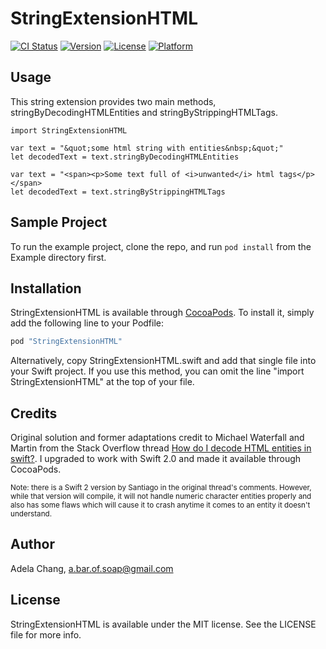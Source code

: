 # StringExtensionHTML

[![CI Status](http://img.shields.io/travis/Adela/StringExtensionHTML.svg?style=flat)](https://travis-ci.org/Adela/StringExtensionHTML)
[![Version](https://img.shields.io/cocoapods/v/StringExtensionHTML.svg?style=flat)](http://cocoapods.org/pods/StringExtensionHTML)
[![License](https://img.shields.io/cocoapods/l/StringExtensionHTML.svg?style=flat)](http://cocoapods.org/pods/StringExtensionHTML)
[![Platform](https://img.shields.io/cocoapods/p/StringExtensionHTML.svg?style=flat)](http://cocoapods.org/pods/StringExtensionHTML)

## Usage

This string extension provides two main methods, stringByDecodingHTMLEntities and stringByStrippingHTMLTags.

```
import StringExtensionHTML

var text = "&quot;some html string with entities&nbsp;&quot;"
let decodedText = text.stringByDecodingHTMLEntities

var text = "<span><p>Some text full of <i>unwanted</i> html tags</p></span>
let decodedText = text.stringByStrippingHTMLTags
```

## Sample Project

To run the example project, clone the repo, and run `pod install` from the Example directory first.

## Installation

StringExtensionHTML is available through [CocoaPods](http://cocoapods.org). To install
it, simply add the following line to your Podfile:

```ruby
pod "StringExtensionHTML"
```

Alternatively, copy StringExtensionHTML.swift and add that single file into your Swift project. If you use this method, you can omit the line "import StringExtensionHTML" at the top of your file.

## Credits

Original solution and former adaptations credit to Michael Waterfall and Martin from the Stack Overflow thread [How do I decode HTML entities in swift?](http://stackoverflow.com/questions/25607247/how-do-i-decode-html-entities-in-swift). I upgraded to work with Swift 2.0 and made it available through CocoaPods. 

<sub>Note: there is a Swift 2 version by Santiago in the original thread's comments. However, while that version will compile, it will not handle numeric character entities properly and also has some flaws which will cause it to crash anytime it comes to an entity it doesn't understand.</sub>

## Author

Adela Chang, a.bar.of.soap@gmail.com


## License

StringExtensionHTML is available under the MIT license. See the LICENSE file for more info.
